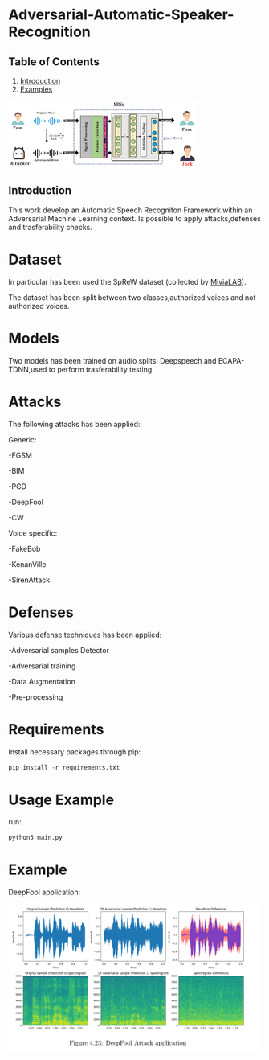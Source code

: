 # Adversarial-Automatic-Speaker-Recognition

## Table of Contents
1. [Introduction](#introduction)
2. [Examples](#examples)

![Framework Architecture](images/Adv_ASR_framework.png)

## Introduction

This work develop an Automatic Speech Recogniton Framework within an Adversarial Machine Learning context.
Is possible to apply attacks,defenses and trasferability checks.

# Dataset

In particular has been used the SpReW dataset (collected by [MiviaLAB](https://mivia.unisa.it/)).

The dataset has been split between two classes,authorized voices and not authorized voices.

# Models

Two models has been trained on audio splits: Deepspeech and ECAPA-TDNN,used to perform trasferability testing.

# Attacks

The following attacks has been applied:

Generic:

-FGSM

-BIM

-PGD

-DeepFool

-CW

Voice specific:

-FakeBob

-KenanVille

-SirenAttack


# Defenses

Various defense techniques has been applied:

-Adversarial samples Detector

-Adversarial training

-Data Augmentation

-Pre-processing

# Requirements

Install necessary packages through pip:

```python 
pip install -r requirements.txt
```
# Usage Example

run:

```python 
python3 main.py
```

# Example

DeepFool application:

![alt text](https://github.com/mimmol99//Adversarial-Automatic-Speaker-Recognition/blob/main/images/DF_attack_sample.png?raw=True)






